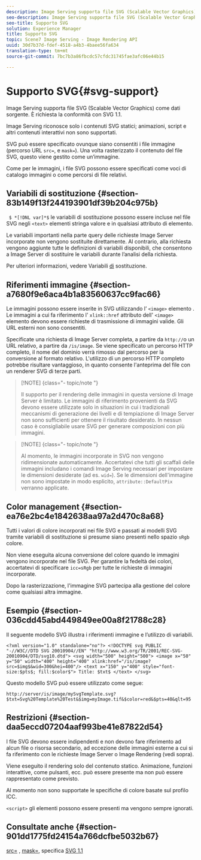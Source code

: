 ```yaml
---
description: Image Serving supporta file SVG (Scalable Vector Graphics) come dati sorgente. È richiesta la conformità con SVG 1.1.
seo-description: Image Serving supporta file SVG (Scalable Vector Graphics) come dati sorgente. È richiesta la conformità con SVG 1.1.
seo-title: Supporto SVG
solution: Experience Manager
title: Supporto SVG
topic: Scene7 Image Serving - Image Rendering API
uuid: 30d7b37d-fdef-4518-a4b3-4baee56fa634
translation-type: tm+mt
source-git-commit: 7bc7b3a86fbcdc57cfdc31745fae3afc06e44b15

---
```



# Supporto SVG{#svg-support}

Image Serving supporta file SVG (Scalable Vector Graphics) come dati sorgente. È richiesta la conformità con SVG 1.1.

Image Serving riconosce solo i contenuti SVG statici; animazioni, script e altri contenuti interattivi non sono supportati.

SVG può essere specificato ovunque siano consentiti i file immagine (percorso URL `src=`, e `mask=`). Una volta rasterizzato il contenuto del file SVG, questo viene gestito come un’immagine.

Come per le immagini, i file SVG possono essere specificati come voci di catalogo immagini o come percorsi di file relativi.

## Variabili di sostituzione {#section-83b149f13f244193901df39b204c975b}

` $ *[!DNL var]*$` le variabili di sostituzione possono essere incluse nel file SVG negli `<text>` elementi stringa valore e in qualsiasi attributo di elemento.

Le variabili importanti nella parte query delle richieste Image Server incorporate non vengono sostituite direttamente. Al contrario, alla richiesta vengono aggiunte tutte le definizioni di variabili disponibili, che consentono a Image Server di sostituire le variabili durante l’analisi della richiesta.

Per ulteriori informazioni, vedere Variabili [di](../../../../../is-api/http-ref/image-serving-api-ref/c-http-protocol-reference/c-syntax-and-features/r-is-http-substitution-variables.md#reference-90dc01aba44940e4acdd0c6476e7aa5a) sostituzione.

## Riferimenti immagine {#section-a7680f9e6aca4b1a83560637cc9fac66}

Le immagini possono essere inserite in SVG utilizzando l’ `<image>` elemento . Le immagini a cui fa riferimento l&#39; `xlink::href` attributo dell&#39; `<image>` elemento devono essere richieste di trasmissione di immagini valide. Gli URL esterni non sono consentiti.

Specificate una richiesta di Image Server completa, a partire da `http://`o un URL relativo, a partire da `/is/image`. Se viene specificato un percorso HTTP completo, il nome del dominio verrà rimosso dal percorso per la conversione al formato relativo. L&#39;utilizzo di un percorso HTTP completo potrebbe risultare vantaggioso, in quanto consente l&#39;anteprima del file con un renderer SVG di terze parti.

>[!NOTE] {class=&quot;- topic/note &quot;}
>
>Il supporto per il rendering delle immagini in questa versione di Image Server è limitato. Le immagini di riferimento provenienti da SVG devono essere utilizzate solo in situazioni in cui i tradizionali meccanismi di generazione dei livelli e di tempiazione di Image Server non sono sufficienti per ottenere il risultato desiderato. In nessun caso è consigliabile usare SVG per generare composizioni con più immagini.

>[!NOTE] {class=&quot;- topic/note &quot;}
>
>Al momento, le immagini incorporate in SVG non vengono ridimensionate automaticamente. Accertatevi che tutti gli scaffali delle immagini includano i comandi Image Serving necessari per impostare le dimensioni desiderate (ad es. `wid=`). Se le dimensioni dell&#39;immagine non sono impostate in modo esplicito, `attribute::DefaultPix` verranno applicate.

## Color management {#section-ea76e2bc4e1842638aa97a2d470c8a68}

Tutti i valori di colore incorporati nei file SVG e passati ai modelli SVG tramite variabili di sostituzione si presume siano presenti nello spazio `sRgb` colore.

Non viene eseguita alcuna conversione del colore quando le immagini vengono incorporate nel file SVG. Per garantire la fedeltà dei colori, accertatevi di specificare `icc=sRgb` per tutte le richieste di immagini incorporate.

Dopo la rasterizzazione, l&#39;immagine SVG partecipa alla gestione del colore come qualsiasi altra immagine.

## Esempio {#section-036cdd45abd449849ee00a8f21788c28}

Il seguente modello SVG illustra i riferimenti immagine e l’utilizzo di variabili.

`<?xml version="1.0" standalone="no"?> <!DOCTYPE svg PUBLIC "-//W3C//DTD SVG 20010904//EN" "http://www.w3.org/TR/2001/REC-SVG-20010904/DTD/svg10.dtd"> <svg width="500" height="500"> <image x="50" y="50" width="400" height="400" xlink:href="/is/image?src=$img$&wid=300&hei=400"/> <text x="150" y="400" style="font-size:$pts$; fill:$color$"> Title: $txt$ </text> </svg>`

Questo modello SVG può essere utilizzato come segue:

`http://server/is/image/mySvgTemplate.svg?$txt=Svg%20Template%20Test&$img=myImage.tif&$color=red&$pts=40&qlt=95`

## Restrizioni {#section-daa5eccd07204aaf993be41e87822d54}

I file SVG devono essere indipendenti e non devono fare riferimento ad alcun file o risorsa secondario, ad eccezione delle immagini esterne a cui si fa riferimento con le richieste Image Server o Image Rendering (vedi sopra).

Viene eseguito il rendering solo del contenuto statico. Animazione, funzioni interattive, come pulsanti, ecc. può essere presente ma non può essere rappresentato come previsto.

Al momento non sono supportate le specifiche di colore basate sul profilo ICC.

`<script>` gli elementi possono essere presenti ma vengono sempre ignorati.

## Consultate anche {#section-901dd1775fd24154a766dcfbe5032b67}

[src=](../../../../../is-api/http-ref/image-serving-api-ref/c-http-protocol-reference/c-command-reference/r-src.md#reference-f6506637778c4c69bf106a7924a91ab1) , [mask=](../../../../../is-api/http-ref/image-serving-api-ref/c-http-protocol-reference/c-command-reference/r-mask.md#reference-922254e027404fb890b850e2723ee06e), specifica [SVG 1.1](http://www.w3.org/TR/SVG11/)
